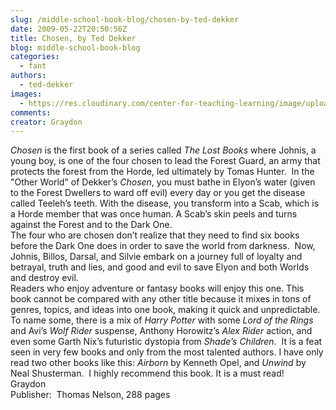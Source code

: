 ```yaml
---
slug: /middle-school-book-blog/chosen-by-ted-dekker
date: 2009-05-22T20:50:56Z
title: Chosen, by Ted Dekker
blog: middle-school-book-blog
categories:
  - fant
authors:
  - ted-dekker
images:
  - https://res.cloudinary.com/center-for-teaching-learning/image/upload/v1637542552/chosen.jpg.jpg
comments:
creator: Graydon
---
```


<em> Chosen</em> is the first book of a series called <em>The Lost Books</em> where Johnis, a young boy, is one of the four chosen to lead the Forest Guard, an army that protects the forest from the Horde, led ultimately by Tomas Hunter.  In the "Other World" of Dekker’s <em>Chosen</em>, you must bathe in Elyon’s water (given to the Forest Dwellers to ward off evil) every day or you get the disease called Teeleh’s teeth. With the disease, you transform into a Scab, which is a Horde member that was once human. A Scab’s skin peels and turns against the Forest and to the Dark One.<br />The four who are chosen don’t realize that they need to find six books before the Dark One does in order to save the world from darkness.  Now, Johnis, Billos, Darsal, and Silvie embark on a journey full of loyalty and betrayal, truth and lies, and good and evil to save Elyon and both Worlds and destroy evil.<br />Readers who enjoy adventure or fantasy books will enjoy this one. This book cannot be compared with any other title because it mixes in tons of genres, topics, and ideas into one book, making it quick and unpredictable. To name some, there is a mix of <em>Harry Potter</em> with some <em>Lord of the Rings</em> and Avi’s <em>Wolf Rider</em> suspense, Anthony Horowitz’s <em>Alex Rider</em> action, and even some Garth Nix’s futuristic dystopia from <em>Shade’s Children</em>.  It is a feat seen in very few books and only from the most talented authors. I have only read two other books like this: <em>Airborn</em> by Kenneth Opel, and <em>Unwind</em> by Neal Shusterman.  I highly recommend this book. It is a must read!<br />Graydon<br />Publisher:  Thomas Nelson, 288 pages<br />
